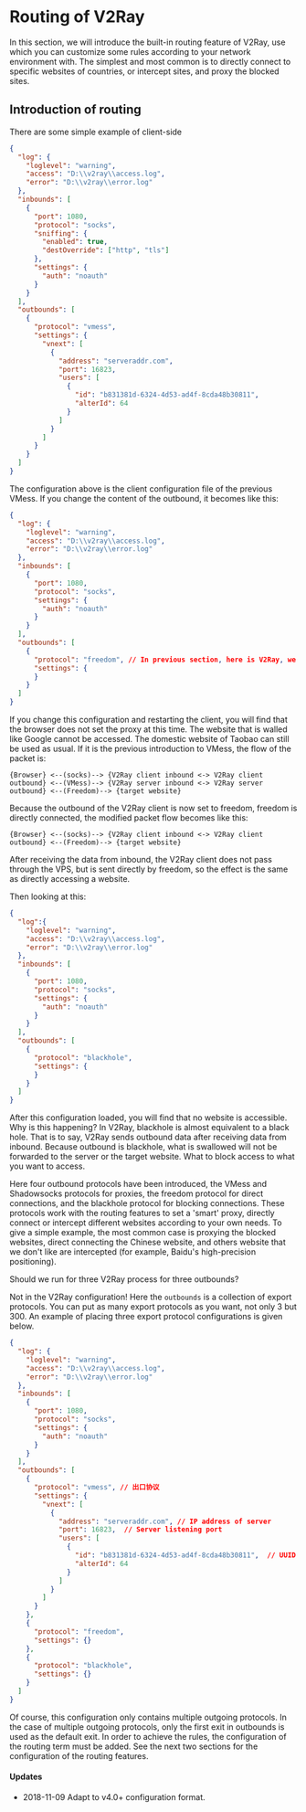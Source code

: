# Routing of V2Ray

In this section, we will introduce the built-in routing feature of V2Ray, use which you can customize some rules according to your network environment with. The simplest and most common is to directly connect to specific websites of countries, or intercept sites, and proxy the blocked sites.

## Introduction of routing

There are some simple example of client-side

```json
{
  "log": {
    "loglevel": "warning",
    "access": "D:\\v2ray\\access.log",
    "error": "D:\\v2ray\\error.log"
  },
  "inbounds": [
    {
      "port": 1080,
      "protocol": "socks",
      "sniffing": {
        "enabled": true,
        "destOverride": ["http", "tls"]
      },
      "settings": {
        "auth": "noauth"  
      }
    }
  ],
  "outbounds": [
    {
      "protocol": "vmess",
      "settings": {
        "vnext": [
          {
            "address": "serveraddr.com",
            "port": 16823,  
            "users": [
              {
                "id": "b831381d-6324-4d53-ad4f-8cda48b30811",  
                "alterId": 64
              }
            ]
          }
        ]
      }
    }
  ]
}
```

The configuration above is the client configuration file of the previous VMess. If you change the content of the outbound, it becomes like this:

```json
{
  "log": {
    "loglevel": "warning",
    "access": "D:\\v2ray\\access.log",
    "error": "D:\\v2ray\\error.log"
  },
  "inbounds": [
    {
      "port": 1080,
      "protocol": "socks",
      "settings": {
        "auth": "noauth"  
      }
    }
  ],
  "outbounds": [
    {
      "protocol": "freedom", // In previous section, here is V2Ray, we replace it with freedom
      "settings": {
      }
    }
  ]
}
```

If you change this configuration and restarting the client, you will find that the browser does not set the proxy at this time. The website that is walled like Google cannot be accessed. The domestic website of Taobao can still be used as usual. If it is the previous introduction to VMess, the flow of the packet is:
```plain
{Browser} <--(socks)--> {V2Ray client inbound <-> V2Ray client outbound} <--(VMess)--> {V2Ray server inbound <-> V2Ray server outbound} <--(Freedom)--> {target website}
```
Because the outbound of the V2Ray client is now set to freedom, freedom is directly connected, the modified packet flow becomes like this:
```plain
{Browser} <--(socks)--> {V2Ray client inbound <-> V2Ray client outbound} <--(Freedom)--> {target website}
```
After receiving the data from inbound, the V2Ray client does not pass through the VPS, but is sent directly by freedom, so the effect is the same as directly accessing a website.

Then looking at this:

```json
{
  "log":{
    "loglevel": "warning",
    "access": "D:\\v2ray\\access.log",
    "error": "D:\\v2ray\\error.log"
  },
  "inbounds": [
    {
      "port": 1080,
      "protocol": "socks",
      "settings": {
        "auth": "noauth"  
      }
    }
  ],
  "outbounds": [
    {
      "protocol": "blackhole",
      "settings": {
      }
    }
  ]
}
```

After this configuration loaded, you will find that no website is accessible. Why is this happening? In V2Ray, blackhole is almost equivalent to a black hole. That is to say, V2Ray sends outbound data after receiving data from inbound. Because outbound is blackhole, what is swallowed will not be forwarded to the server or the target website. What to block access to what you want to access.

Here four outbound protocols have been introduced, the VMess and Shadowsocks protocols for proxies, the freedom protocol for direct connections, and the blackhole protocol for blocking connections. These protocols work with the routing features to set a 'smart' proxy, directly connect or intercept different websites according to your own needs. To give a simple example, the most common case is proxying the blocked websites, direct connecting the Chinese website, and others website that we don't like are intercepted (for example, Baidu's high-precision positioning).

Should we run for three V2Ray process for three outbounds?

Not in the V2Ray configuration! Here the `outbounds` is a collection of export protocols. You can put as many export protocols as you want, not only 3 but 300. An example of placing three export protocol configurations is given below.

```json
{
  "log": {
    "loglevel": "warning",
    "access": "D:\\v2ray\\access.log",
    "error": "D:\\v2ray\\error.log"
  },
  "inbounds": [
    {
      "port": 1080,
      "protocol": "socks",
      "settings": {
        "auth": "noauth"  
      }
    }
  ],
  "outbounds": [ 
    {
      "protocol": "vmess", // 出口协议
      "settings": {
        "vnext": [
          {
            "address": "serveraddr.com", // IP address of server
            "port": 16823,  // Server listening port
            "users": [
              {
                "id": "b831381d-6324-4d53-ad4f-8cda48b30811",  // UUID
                "alterId": 64
              }
            ]
          }
        ]
      }
    },
    {
      "protocol": "freedom",
      "settings": {}
    },
    {
      "protocol": "blackhole",
      "settings": {}
    }
  ]
}
```

Of course, this configuration only contains multiple outgoing protocols. In the case of multiple outgoing protocols, only the first exit in outbounds is used as the default exit. In order to achieve the rules, the configuration of the routing term must be added. See the next two sections for the configuration of the routing features.

#### Updates

- 2018-11-09 Adapt to v4.0+ configuration format.
